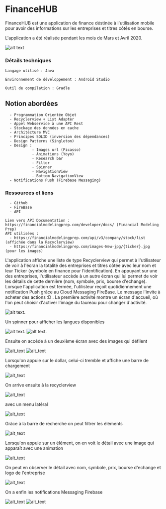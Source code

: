 # FinanceHUB

FinanceHUB est une application de finance déstinée à l'utilisation mobile pour avoir des informations sur les entreprises et titres côtés en bourse.

L'application a été réalisée pendant les mois de Mars et Avril 2020.

![alt text](https://github.com/FilippoEsiea/FinanceHUB/blob/master/logo.PNG)


### Détails techniques


```
Langage utilisé : Java

Environnement de développement : Android Studio

Outil de compilation : Gradle
```



## Notion abordées

```
  - Programmation Orientée Objet
  - Recyclerview + List Adapter
  - Appel Webservice à une API Rest
  - Stockage des données en cache
  - Architecture MVC
  - Principes SOLID (inversion des dépendances)
  - Design Patterns (Singleton)
  - Design :
            - Images url (Picasso)
            - Animations (Yoyo)
            - Research bar
            - Filter
            - Spinner
            - NavigationView
            - Bottom NavigationView    
  - Notifications Push (Firebase Messaging)
```

### Ressources et liens

```
  - Github
  - FireBase
  - API
  
Lien vers API Documentation : https://financialmodelingprep.com/developer/docs/ (Financial Modeling Prep)
API utilisées : 
  - https://financialmodelingprep.com/api/v3/company/stock/list (affichée dans la Recyclerview)
  - https://financialmodelingprep.com/images-New-jpg/{ticker}.jpg (pour les images)

```

L'application affiche une liste de type Recyclerview qui permet à l'utilisateur de voir à l'écran la totalité des entreprises et titres côtée avec leur nom et leur Ticker (symbole en finance pour l'identification). En appuyant sur une des entreprises, l'utilisateur accède à un autre écran qui lui permet de voir les détails de cette dernière (nom, symbole, prix, bourse d'echange). Lorsque l'application est fermée, l'utilisteur reçoit quotidiennement une notification Push grâce au Cloud Messaging FireBase. Le message l'invite à acheter des actions :D .
La première activité montre un écran d'accueil, où l'on peut choisir d'activer l'image du taureau pour changer d'activité. 

![alt text](https://github.com/FilippoEsiea/FinanceHUB/blob/master/Image%201.PNG).

Un spinner pour afficher les langues disponibles

![alt text](https://github.com/FilippoEsiea/FinanceHUB/blob/master/%C3%A9cran1b.PNG).
![alt text](https://github.com/FilippoEsiea/FinanceHUB/blob/master/%C3%A9cran1c.PNG).

Ensuite on accède à un deuxième écran avec des images qui défilent

![alt_text](https://github.com/FilippoEsiea/FinanceHUB/blob/master/%C3%A9cran2a.PNG)
![alt_text](https://github.com/FilippoEsiea/FinanceHUB/blob/master/2%C3%A9cran.PNG)

Lorsqu'on appuie sur le dollar, celui-ci tremble et affiche une barre de chargement

![alt_text](https://github.com/FilippoEsiea/FinanceHUB/blob/master/2%C3%A9cranb.PNG)

On arrive ensuite à la recyclerview

![alt_text](https://github.com/FilippoEsiea/FinanceHUB/blob/master/%C3%A9cran3a.PNG)

avec un menu latéral

![alt_text](https://github.com/FilippoEsiea/FinanceHUB/blob/master/%C3%A9cran3b.PNG)

Grâce à la barre de recherche on peut filtrer les éléments

![alt_text](https://github.com/FilippoEsiea/FinanceHUB/blob/master/%C3%A9cran3c.PNG)

Lorsqu'on appuie sur un élément, on en voit le détail avec une image qui apparaît avec une animation

![alt_text](https://github.com/FilippoEsiea/FinanceHUB/blob/master/%C3%A9cran3d.PNG)

On peut en observer le détail avec nom, symbole, prix, bourse d'echange et logo de l'entreprise

![alt_text](https://github.com/FilippoEsiea/FinanceHUB/blob/master/%C3%A9cran3e.PNG)

On a enfin les notifications Messaging Firebase

![alt_text](https://github.com/FilippoEsiea/FinanceHUB/blob/master/firebase.PNG)
![alt_text](https://github.com/FilippoEsiea/FinanceHUB/blob/master/notificationFirebase.PNG)
